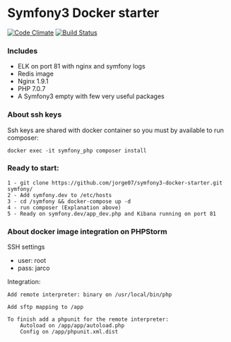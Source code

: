 Symfony3 Docker starter
===========
[![Code Climate](https://codeclimate.com/github/jorge07/symfony3-docker-starter/badges/gpa.svg)](https://codeclimate.com/github/jorge07/symfony3-docker-starter) [![Build Status](https://travis-ci.org/jorge07/symfony3-docker-starter.svg?branch=master)](https://travis-ci.org/jorge07/symfony3-docker-starter)

### Includes
    
- ELK on port 81 with nginx and symfony logs
- Redis image
- Nginx 1.9.1
- PHP 7.0.7
- A Symfony3 empty with few very useful packages
    
### About ssh keys

Ssh keys are shared with docker container so you must by available to run composer:
    
    docker exec -it symfony_php composer install

### Ready to start:
    
    1 - git clone https://github.com/jorge07/symfony3-docker-starter.git symfony/
    2 - Add symfony.dev to /etc/hosts
    3 - cd /symfony && docker-compose up -d
    4 - run composer (Explanation above)
    5 - Ready on symfony.dev/app_dev.php and Kibana running on port 81
    

### About docker image integration on PHPStorm

SSH settings    
  - user: root
  - pass: jarco

Integration:

    Add remote interpreter: binary on /usr/local/bin/php

    Add sftp mapping to /app
    
    To finish add a phpunit for the remote interpreter:
        Autoload on /app/app/autoload.php
        Config on /app/phpunit.xml.dist
